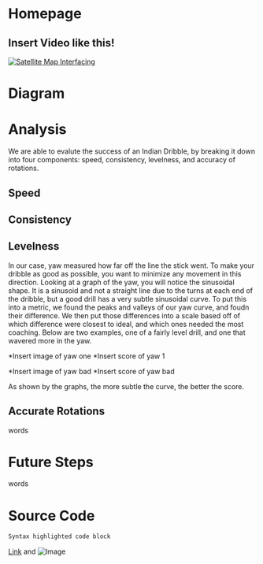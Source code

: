 # Homepage  
## Insert Video like this!
[![Satellite Map Interfacing](http://img.youtube.com/vi/-DHstD0oNrA/0.jpg)](http://www.youtube.com/watch?v=-DHstD0oNrA)
# Diagram
# Analysis
We are able to evalute the success of an Indian Dribble, by breaking it down into four components: speed, consistency, levelness, and accuracy of rotations. 
## Speed
## Consistency
## Levelness
In our case, yaw measured how far off the line the stick went. To make your dribble as good as possible, you want to minimize any movement in this direction. Looking at a graph of the yaw, you will notice the sinusoidal shape. It is a sinusoid and not a straight line due to the turns at each end of the dribble, but a good drill has a very subtle sinusoidal curve. To put this into a metric, we found the peaks and valleys of our yaw curve, and foudn their difference. We then put those differences into a scale based off of which difference were closest to ideal, and which ones needed the most coaching. Below are two examples, one of a fairly level drill, and one that wavered more in the yaw.

*Insert image of yaw one
*Insert score of yaw 1

*Insert image of yaw bad
*Insert score of yaw bad

As shown by the graphs, the more subtle the curve, the better the score.
## Accurate Rotations
words
# Future Steps
words
# Source Code
```markdown
Syntax highlighted code block
```
[Link](url) and ![Image](src)

    
